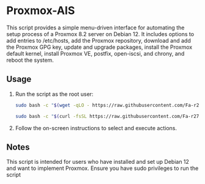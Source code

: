 # Proxmox-AIS

This script provides a simple menu-driven interface for automating the setup process of a Proxmox 8.2 server on Debian 12. It includes options to add entries to /etc/hosts, add the Proxmox repository, download and add the Proxmox GPG key, update and upgrade packages, install the Proxmox default kernel, install Proxmox VE, postfix, open-iscsi, and chrony, and reboot the system.

## Usage

1. Run the script as the root user:
 
   ```bash
   sudo bash -c "$(wget -qLO - https://raw.githubusercontent.com/Fa-r27-aD/Proxmox-AIS/main/pve8-2-ais.sh)"
   ```
   ```bash
   sudo bash -c "$(curl -fsSL https://raw.githubusercontent.com/Fa-r27-aD/Proxmox-AIS/main/pve8-2-ais.sh)"
   ```
   
2. Follow the on-screen instructions to select and execute actions.

## Notes

This script is intended for users who have installed and set up Debian 12 and want to implement Proxmox.
Ensure you have sudo privileges to run the script
